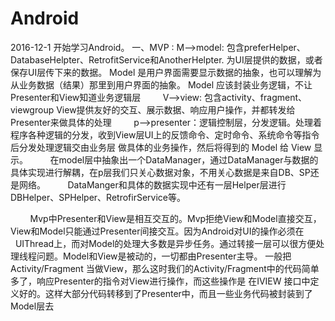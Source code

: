 # Android
2016-12-1 开始学习Android。
一、MVP : M-->model: 包含preferHelper、DatabaseHelpter、RetrofitService和AnotherHelpter.
                    为UI层提供的数据，或者保存UI层传下来的数据。 
                    Model 是用户界面需要显示数据的抽象，也可以理解为从业务数据（结果）那里到用户界面的抽象。 
                    Model 应该封装业务逻辑，不让Presenter和View知道业务逻辑层
         V-->view: 包含activity、fragment、viewgroup
                   View提供友好的交互、展示数据、响应用户操作，并都转发给Presenter来做具体的处理
         p-->presenter：逻辑控制层，分发逻辑。处理着程序各种逻辑的分发，收到View层UI上的反馈命令、定时命令、系统命令等指令后分发处理逻辑交由业务层                        做具体的业务操作，然后将得到的 Model 给 View 显示。
         在model层中抽象出一个DataManager，通过DataManager与数据的具体实现进行解耦，在p层我们只关心数据对象，不用关心数据是来自DB、SP还是网络。
         DataManger和具体的数据实现中还有一层Helper层进行DBHelper、SPHelper、RetrofirService等。
         
         Mvp中Presenter和View是相互交互的。Mvp拒绝View和Model直接交互，View和Model只能通过Presenter间接交互。因为Android对UI的操作必须在            UIThread上，而对Model的处理大多数是异步任务。通过转接一层可以很方便处理线程问题。Model和View是被动的，一切都由Presenter主导。
         一般把 Activity/Fragment 当做View，那么这时我们的Activity/Fragment中的代码简单多了，响应Presenter的指令对View进行操作，而这些操作是          在IVIEW 接口中定义好的。这样大部分代码转移到了Presenter中，而且一些业务代码被封装到了Model层去
